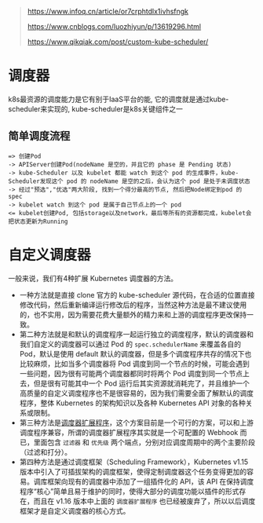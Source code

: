 > https://www.infoq.cn/article/or7crphtdlx1ivhsfngk
>
> https://www.cnblogs.com/luozhiyun/p/13619296.html
>
> https://www.qikqiak.com/post/custom-kube-scheduler/



# 调度器

k8s最资源的调度能力是它有别于IaaS平台的能, 它的调度就是通过kube-scheduler来实现的, kube-scheduler是k8s关键组件之一

## 简单调度流程

```
=> 创建Pod
-> APIServer创建Pod(nodeName 是空的，并且它的 phase 是 Pending 状态)
-> kube-Scheduler 以及 kubelet 都能 watch 到这个 pod 的生成事件，kube-Scheduler发现这个 pod 的 nodeName 是空的之后，会认为这个 pod 是处于未调度状态
-> 经过"预选","优选"两大阶段, 找到一个得分最高的节点, 然后把Node绑定到pod 的 spec
-> kubelet watch 到这个 pod 是属于自己节点上的一个 pod
<= kubelet创建Pod, 包括storage以及network，最后等所有的资源都完成，kubelet会把状态更新为Running
```



# 自定义调度器

一般来说，我们有4种扩展 Kubernetes 调度器的方法。

- 一种方法就是直接 clone 官方的 kube-scheduler 源代码，在合适的位置直接修改代码，然后重新编译运行修改后的程序，当然这种方法是最不建议使用的，也不实用，因为需要花费大量额外的精力来和上游的调度程序更改保持一致。
- 第二种方法就是和默认的调度程序一起运行独立的调度程序，默认的调度器和我们自定义的调度器可以通过 Pod 的 `spec.schedulerName` 来覆盖各自的 Pod，默认是使用 default 默认的调度器，但是多个调度程序共存的情况下也比较麻烦，比如当多个调度器将 Pod 调度到同一个节点的时候，可能会遇到一些问题，因为很有可能两个调度器都同时将两个 Pod 调度到同一个节点上去，但是很有可能其中一个 Pod 运行后其实资源就消耗完了，并且维护一个高质量的自定义调度程序也不是很容易的，因为我们需要全面了解默认的调度程序，整体 Kubernetes 的架构知识以及各种 Kubernetes API 对象的各种关系或限制。
- 第三种方法是[调度器扩展程序](https://github.com/kubernetes/community/blob/master/contributors/design-proposals/scheduling/scheduler_extender.md)，这个方案目前是一个可行的方案，可以和上游调度程序兼容，所谓的调度器扩展程序其实就是一个可配置的 Webhook 而已，里面包含 `过滤器` 和 `优先级` 两个端点，分别对应调度周期中的两个主要阶段（过滤和打分）。
- 第四种方法是通过调度框架（Scheduling Framework），Kubernetes v1.15 版本中引入了可插拔架构的调度框架，使得定制调度器这个任务变得更加的容易。调库框架向现有的调度器中添加了一组插件化的 API，该 API 在保持调度程序“核心”简单且易于维护的同时，使得大部分的调度功能以插件的形式存在，而且在 v1.16 版本中上面的 `调度器扩展程序` 也已经被废弃了，所以以后调度框架才是自定义调度器的核心方式。

